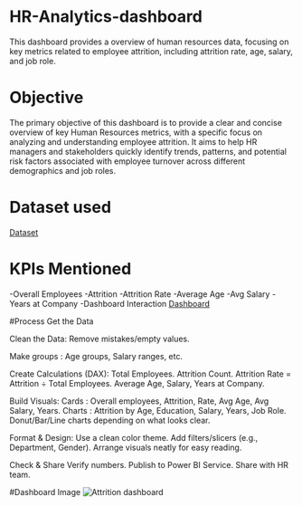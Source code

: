 # HR-Analytics-dashboard
 This dashboard provides a overview of human resources data, focusing on key metrics related to employee attrition, including attrition rate, age, salary, and job role.
# Objective
The primary objective of this dashboard is to provide a clear and concise overview of key Human Resources metrics, with a specific focus on analyzing and understanding employee attrition. It aims to help HR managers and stakeholders quickly identify trends, patterns, and potential risk factors associated with employee turnover across different demographics and job roles.

# Dataset used
<a href="https://github.com/visakhjp/HR-Analytics-dashboard/blob/main/HR_Analytics.csv">Dataset</a>

# KPIs Mentioned
-Overall Employees
-Attrition
-Attrition Rate
-Average Age
-Avg Salary
-Years at Company
-Dashboard Interaction <a href="https://github.com/visakhjp/HR-Analytics-dashboard/blob/main/attrition.pbix">Dashboard</a>

#Process
Get the Data 

Clean the Data:
Remove mistakes/empty values.

Make groups : Age groups, Salary ranges, etc.

Create Calculations (DAX):
Total Employees.
Attrition Count.
Attrition Rate = Attrition ÷ Total Employees.
Average Age, Salary, Years at Company.

Build Visuals:
Cards : Overall employees, Attrition, Rate, Avg Age, Avg Salary, Years.
Charts : Attrition by Age, Education, Salary, Years, Job Role.
Donut/Bar/Line charts depending on what looks clear.

Format & Design:
Use a clean color theme.
Add filters/slicers (e.g., Department, Gender).
Arrange visuals neatly for easy reading.

Check & Share
Verify numbers.
Publish to Power BI Service.
Share with HR team.


#Dashboard Image
![Attrition dashboard](https://github.com/user-attachments/assets/c1554b29-3c5e-4797-b0ef-0e6f89773bb4)



